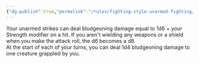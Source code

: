 ```yaml
---
{"dg-publish":true,"permalink":"/rules/fighting-style-unarmed-fighting/"}
---
```


Your unarmed strikes can deal bludgeoning damage equal to 1d6 + your Strength modifier on a hit. If you aren't wielding any weapons or a shield when you make the attack roll, the d6 becomes a d8.  
At the start of each of your turns, you can deal 1d4 bludgeoning damage to one creature grappled by you.